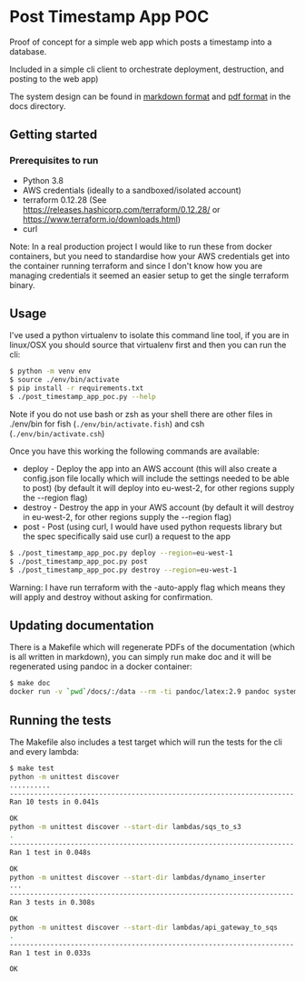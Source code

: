 # Post Timestamp App POC
Proof of concept for a simple web app which posts a timestamp into a database.

Included in a simple cli client to orchestrate deployment, destruction, and posting to the web app)

The system design can be found in [markdown format](docs/system-design.md) and [pdf format](docs/system-design.pdf) in
the docs directory.

## Getting started

### Prerequisites to run

* Python 3.8
* AWS credentials (ideally to a sandboxed/isolated account)
* terraform 0.12.28 (See https://releases.hashicorp.com/terraform/0.12.28/ or https://www.terraform.io/downloads.html)
* curl

Note: In a real production project I would like to run these from docker containers, but you need to standardise how
your AWS credentials get into the container running terraform and since I don't know how you are managing credentials
it seemed an easier setup to get the single terraform binary.

## Usage

I've used a python virtualenv to isolate this command line tool, if you are in linux/OSX you should source that
virtualenv first and then you can run the cli:

```bash
$ python -m venv env
$ source ./env/bin/activate
$ pip install -r requirements.txt
$ ./post_timestamp_app_poc.py --help
```

Note if you do not use bash or zsh as your shell there are other files in ./env/bin for fish (`./env/bin/activate.fish`)
and csh (`./env/bin/activate.csh`)

Once you have this working the following commands are available:

* deploy - Deploy the app into an AWS account (this will also create a config.json file locally which will include the
  settings needed to be able to post) (by default it will deploy into eu-west-2, for other regions supply the --region
  flag)
* destroy - Destroy the app in your AWS account (by default it will destroy in eu-west-2, for other regions supply the
  --region flag)
* post - Post (using curl, I would have used python requests library but the spec specifically said use curl) a request
  to the app

```bash
$ ./post_timestamp_app_poc.py deploy --region=eu-west-1
$ ./post_timestamp_app_poc.py post
$ ./post_timestamp_app_poc.py destroy --region=eu-west-1
```

Warning: I have run terraform with the -auto-apply flag which means they will apply and destroy without asking for
confirmation.

## Updating documentation

There is a Makefile which will regenerate PDFs of the documentation (which is all written in markdown), you can simply
run make doc and it will be regenerated using pandoc in a docker container:

```bash
$ make doc
docker run -v `pwd`/docs/:/data --rm -ti pandoc/latex:2.9 pandoc system-design.md --table-of-contents -o system-design.pdf
```

## Running the tests
The Makefile also includes a test target which will run the tests for the cli and every lambda:

```bash
$ make test
python -m unittest discover
..........
----------------------------------------------------------------------
Ran 10 tests in 0.041s

OK
python -m unittest discover --start-dir lambdas/sqs_to_s3
.
----------------------------------------------------------------------
Ran 1 test in 0.048s

OK
python -m unittest discover --start-dir lambdas/dynamo_inserter
...
----------------------------------------------------------------------
Ran 3 tests in 0.308s

OK
python -m unittest discover --start-dir lambdas/api_gateway_to_sqs
.
----------------------------------------------------------------------
Ran 1 test in 0.033s

OK
```
